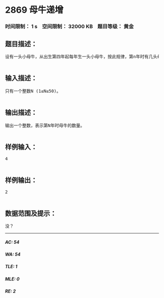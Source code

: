 # 2869 母牛递增   
### 时间限制： 1 s&nbsp;&nbsp;&nbsp;&nbsp;空间限制： 32000 KB&nbsp;&nbsp;&nbsp;&nbsp;题目等级： 黄金  
## 题目描述：  

<pre>
设有一头小母牛，从出生第四年起每年生一头小母牛，按此规律，第n年时有几头母牛？

</pre>
  
  
## 输入描述：  

<pre>
只有一个整数N (1≤N≤50)。

</pre>
  
  
## 输出描述：  

<pre>
输出一个整数，表示第N年时母牛的数量。

</pre>
  
  
## 样例输入：  

<pre>
4

</pre>
  
  
## 样例输出：  

<pre>
2

</pre>
  
  
## 数据范围及提示：  

<pre>
没？
</pre>
  
  
***  

##### AC: 54  
##### WA: 54  
##### TLE: 1  
##### MLE: 0  
##### RE: 2  
